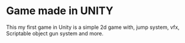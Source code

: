 # Game made in UNITY

This my first game in Unity
is a simple 2d game with, jump system, vfx, Scriptable object
gun system and more.

